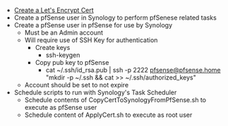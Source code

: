 
* [Create a Let's Encrypt Cert](https://docs.netgate.com/pfsense/en/latest/packages/acme/index.html)
* Create a pfSense user in Synology to perform pfSenese related tasks
* Create a pfSense user in pfSense for use by Synology
  * Must be an Admin account
  * Will require use of SSH Key for authentication
    * Create keys
      * ssh-keygen
    * Copy pub key to pfSense
      * cat ~/.ssh/id_rsa.pub | ssh -p 2222 pfsense@pfsense.home "mkdir -p ~/.ssh && cat >> ~/.ssh/authorized_keys"
  * Account should be set to not expire
* Schedule scripts to run with Synology's Task Scheduler
  * Schedule contents of CopyCertToSynologyFromPfSense.sh to execute as pfSense user
  * Schedule content of ApplyCert.sh to execute as root user
